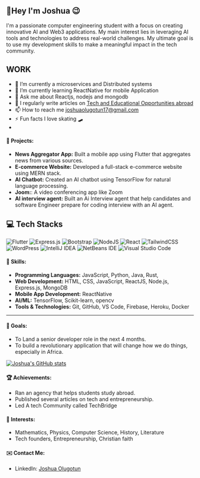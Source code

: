 

<h2> 👋Hey I'm Joshua 😉</h2>
<p>I'm a passionate computer engineering student with a focus on creating innovative AI and Web3 applications. My main interest lies in leveraging AI tools and technologies to address real-world challenges. My ultimate goal is to use my development skills to make a meaningful impact in the tech community.
</p>

## WORK
- 🔭 I’m currently a microservices and Distributed systems
- 🌱 I’m currently learning ReactNative for mobile Application 
- 💬 Ask me about Reactjs, nodejs and mongodb
- 📝 I regularly write articles on  [Tech and Educational Opportunities abroad](https://medium.com/@joshuaolugotun17)
- 📫 How to reach me joshuaolugotun17@gmail.com
- ⚡ Fun facts  I love skating 🛹
- 
#### 💼 Projects:
- **News Aggregator App:** Built a mobile app using Flutter that aggregates news from various sources.
- **E-commerce Website:** Developed a full-stack e-commerce website using MERN stack.
- **AI Chatbot:** Created an AI chatbot using TensorFlow for natural language processing.
- **Joom:**: A video conferencing app like Zoom
- **AI interview agent:** Built an Ai Interview agent that help candidates and software Engineer prepare for coding interview with an AI agent.

##  💻 Tech Stacks
  ![Flutter](https://img.shields.io/badge/Flutter-%2302569B.svg?style=for-the-badge&logo=Flutter&logoColor=white)
  ![Express.js](https://img.shields.io/badge/express.js-%23404d59.svg?style=for-the-badge&logo=express&logoColor=%2361DAFB)
  ![Bootstrap](https://img.shields.io/badge/bootstrap-%238511FA.svg?style=for-the-badge&logo=bootstrap&logoColor=white)
  ![NodeJS](https://img.shields.io/badge/node.js-6DA55F?style=for-the-badge&logo=node.js&logoColor=white)
  ![React](https://img.shields.io/badge/react-%2320232a.svg?style=for-the-badge&logo=react&logoColor=%2361DAFB)
![TailwindCSS](https://img.shields.io/badge/tailwindcss-%2338B2AC.svg?style=for-the-badge&logo=tailwind-css&logoColor=white)
![WordPress](https://img.shields.io/badge/WordPress-%23117AC9.svg?style=for-the-badge&logo=WordPress&logoColor=white)
![IntelliJ IDEA](https://img.shields.io/badge/IntelliJIDEA-000000.svg?style=for-the-badge&logo=intellij-idea&logoColor=white)
![NetBeans IDE](https://img.shields.io/badge/NetBeansIDE-1B6AC6.svg?style=for-the-badge&logo=apache-netbeans-ide&logoColor=white)
![Visual Studio Code](https://img.shields.io/badge/Visual%20Studio%20Code-0078d7.svg?style=for-the-badge&logo=visual-studio-code&logoColor=white)

#### 🚀 Skills:
- **Programming Languages:** JavaScript, Python, Java, Rust,
- **Web Development:** HTML, CSS, JavaScript, ReactJS, Node.js, Express.js, MongoDB
- **Mobile App Development:** ReactNative
- **AI/ML:** TensorFlow, Scikit-learn, opencv
- **Tools & Technologies:** Git, GitHub, VS Code, Firebase, Heroku, Docker
---

#### 🎯 Goals:
- To Land  a senior  developer role  in the next 4 months.
- To build a revolutionary application that will change how we do things, especially in Africa.



[![Joshua's GitHub stats](https://github-readme-stats.vercel.app/api?username=BigJoe17)](https://github.com/BigJoe17/github-readme-stats)


#### 🏆 Achievements:
- Ran an agency that helps students study abroad.
- Published several articles on tech and entrepreneurship.
- Led A tech Community called TechBridge



#### 🌟 Interests:
- Mathematics, Physics, Computer Science, History, Literature
- Tech founders, Entrepreneurship, Christian faith


#### ✉️ Contact Me:

- LinkedIn: [Joshua Olugotun ](https://www.linkedin.com/in/joshua-olugotun)






<!--




---

-->
